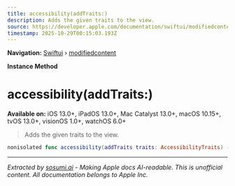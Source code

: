 ```yaml
---
title: accessibility(addTraits:)
description: Adds the given traits to the view.
source: https://developer.apple.com/documentation/swiftui/modifiedcontent/accessibility(addtraits:)
timestamp: 2025-10-29T00:15:03.193Z
---
```


**Navigation:** [Swiftui](/documentation/swiftui) › [modifiedcontent](/documentation/swiftui/modifiedcontent)

**Instance Method**

# accessibility(addTraits:)

**Available on:** iOS 13.0+, iPadOS 13.0+, Mac Catalyst 13.0+, macOS 10.15+, tvOS 13.0+, visionOS 1.0+, watchOS 6.0+

> Adds the given traits to the view.

```swift
nonisolated func accessibility(addTraits traits: AccessibilityTraits) -> ModifiedContent<Content, Modifier>
```

---

*Extracted by [sosumi.ai](https://sosumi.ai) - Making Apple docs AI-readable.*
*This is unofficial content. All documentation belongs to Apple Inc.*
